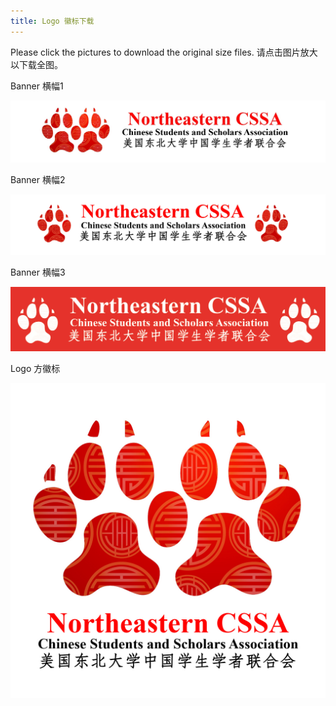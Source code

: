 ```yaml
---
title: Logo 徽标下载
---
```

Please click the pictures to download the original size files.
请点击图片放大以下载全图。

Banner 横幅1

![alt text](banner1.png)

Banner 横幅2

![alt text](banner2.jpg)

Banner 横幅3

![alt text](banner3.jpg)

Logo 方徽标

![alt text](logo1.jpg)
